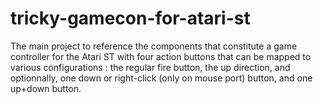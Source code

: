 # tricky-gamecon-for-atari-st
The main project to reference the components that constitute a game controller for the Atari ST with four action buttons that can be mapped to various configurations : the regular fire button, the up direction, and optionnally, one down or right-click (only on mouse port) button, and one up+down button.  
